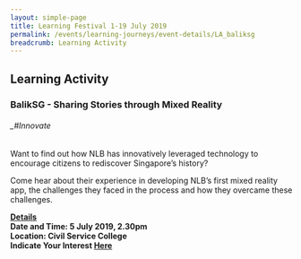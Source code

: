 ```yaml
---
layout: simple-page
title: Learning Festival 1-19 July 2019
permalink: /events/learning-journeys/event-details/LA_baliksg
breadcrumb: Learning Activity
---
```


## Learning Activity
### BalikSG - Sharing Stories through Mixed Reality

###### _#Innovate

Want to find out how NLB has innovatively leveraged technology to encourage citizens to rediscover Singapore’s history?

Come hear about their experience in developing NLB’s first mixed reality app, the challenges they faced in the process and how they overcame these challenges.

<b><u>Details</u><br>
**Date and Time: 5 July 2019, 2.30pm** <br>
**Location: Civil Service College** <br>
**Indicate Your Interest [Here]()** 


